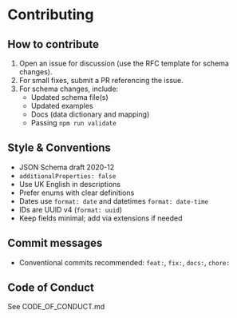 # Contributing

## How to contribute
1. Open an issue for discussion (use the RFC template for schema changes).
2. For small fixes, submit a PR referencing the issue.
3. For schema changes, include:
   - Updated schema file(s)
   - Updated examples
   - Docs (data dictionary and mapping)
   - Passing `npm run validate`

## Style & Conventions
- JSON Schema draft 2020-12
- `additionalProperties: false`
- Use UK English in descriptions
- Prefer enums with clear definitions
- Dates use `format: date` and datetimes `format: date-time`
- IDs are UUID v4 (`format: uuid`)
- Keep fields minimal; add via extensions if needed

## Commit messages
- Conventional commits recommended: `feat:`, `fix:`, `docs:`, `chore:`

## Code of Conduct
See CODE_OF_CONDUCT.md
